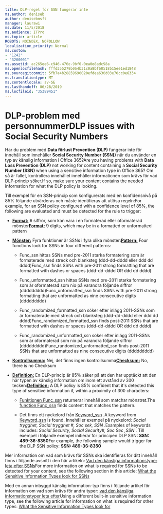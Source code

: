```yaml
---
title: DLP-regel för SSN fungerar inte
ms.author: deniseb
author: denisebmsft
manager: laurawi
ms.date: 11/5/2018
ms.audience: ITPro
ms.topic: article
ROBOTS: NOINDEX, NOFOLLOW
localization_priority: Normal
ms.custom:
- "1242"
- "3200001"
ms.assetid: ac265ee6-c946-476e-9bf0-0ea0e8adc98a
ms.openlocfilehash: fffd355279b064b31c0a8bf60518b15ee1ed1848
ms.sourcegitcommit: 5fb7a4b28859690020efdea630d03e70cc0e6334
ms.translationtype: MT
ms.contentlocale: sv-SE
ms.lasthandoff: 06/28/2019
ms.locfileid: "35389451"
---
```

# <a name="dlp-issues-with-social-security-numbers"></a><span data-ttu-id="62fe4-102">DLP-problem med personnummer</span><span class="sxs-lookup"><span data-stu-id="62fe4-102">DLP issues with Social Security Numbers</span></span>

<span data-ttu-id="62fe4-103">Har du problem med **Data förlust Prevention (DLP)** fungerar inte för innehåll som innehåller **Social Security Number (SSN))** när du använder en typ av känslig information i Office 365?</span><span class="sxs-lookup"><span data-stu-id="62fe4-103">Are you having problems with **Data Loss Prevention (DLP)** not working for content containing a **Social Security Number (SSN)** when using a sensitive information type in Office 365?</span></span> <span data-ttu-id="62fe4-104">Om så är fallet, kontrollera innehållet innehåller informationen som krävs för vad DLP-princip söker.</span><span class="sxs-lookup"><span data-stu-id="62fe4-104">If so, make sure your content contains the needed information for what the DLP policy is looking.</span></span> 
  
<span data-ttu-id="62fe4-105">Till exempel för en SSN-princip som konfigurerats med en konfidensnivå på 85% följande utvärderas och måste identifieras att utlösa regeln:</span><span class="sxs-lookup"><span data-stu-id="62fe4-105">For example, for an SSN policy configured with a confidence level of 85%, the following are evaluated and must be detected for the rule to trigger:</span></span>
  
- <span data-ttu-id="62fe4-106">**[Format:](https://docs.microsoft.com/office365/securitycompliance/what-the-sensitive-information-types-look-for#format-80)** 9 siffror, som kan vara i en formaterad eller oformaterad mönster</span><span class="sxs-lookup"><span data-stu-id="62fe4-106">**[Format:](https://docs.microsoft.com/office365/securitycompliance/what-the-sensitive-information-types-look-for#format-80)** 9 digits, which may be in a formatted or unformatted pattern</span></span>

- <span data-ttu-id="62fe4-107">**[Mönster:](https://msconnect.microsoft.com/https:/docs.microsoft.com/office365/securitycompliance/what-the-sensitive-information-types-look-for#pattern-80)** Fyra funktioner är SSNs i fyra olika mönster:</span><span class="sxs-lookup"><span data-stu-id="62fe4-107">**[Pattern:](https://msconnect.microsoft.com/https:/docs.microsoft.com/office365/securitycompliance/what-the-sensitive-information-types-look-for#pattern-80)** Four functions look for SSNs in four different patterns:</span></span>

  - <span data-ttu-id="62fe4-108">Func_ssn hittas SSNs med pre-2011 starka formatering som är formaterade med streck och blanksteg (ddd-dd-dddd eller ddd dd dddd)</span><span class="sxs-lookup"><span data-stu-id="62fe4-108">Func_ssn finds SSNs with pre-2011 strong formatting that are formatted with dashes or spaces (ddd-dd-dddd OR ddd dd dddd)</span></span>

  - <span data-ttu-id="62fe4-109">Func_unformatted_ssn hittas SSNs med pre-2011 starka formatering som är oformaterad som nio på varandra följande siffror (ddddddddd)</span><span class="sxs-lookup"><span data-stu-id="62fe4-109">Func_unformatted_ssn finds SSNs with pre-2011 strong formatting that are unformatted as nine consecutive digits (ddddddddd)</span></span>

  - <span data-ttu-id="62fe4-110">Func_randomized_formatted_ssn söker efter inlägg 2011-SSNs som är formaterade med streck och blanksteg (ddd-dd-dddd eller ddd dd dddd)</span><span class="sxs-lookup"><span data-stu-id="62fe4-110">Func_randomized_formatted_ssn finds post-2011 SSNs that are formatted with dashes or spaces (ddd-dd-dddd OR ddd dd dddd)</span></span>

  - <span data-ttu-id="62fe4-111">Func_randomized_unformatted_ssn söker efter inlägg 2011-SSNs som är oformaterad som nio på varandra följande siffror (ddddddddd)</span><span class="sxs-lookup"><span data-stu-id="62fe4-111">Func_randomized_unformatted_ssn finds post-2011 SSNs that are unformatted as nine consecutive digits (ddddddddd)</span></span>

- <span data-ttu-id="62fe4-112">**[Kontrollsumma:](https://docs.microsoft.com/office365/securitycompliance/what-the-sensitive-information-types-look-for#checksum-79)** Nej, det finns ingen kontrollsumma</span><span class="sxs-lookup"><span data-stu-id="62fe4-112">**[Checksum:](https://docs.microsoft.com/office365/securitycompliance/what-the-sensitive-information-types-look-for#checksum-79)** No, there is no Checksum</span></span>

- <span data-ttu-id="62fe4-113">**[Definition:](https://docs.microsoft.com/office365/securitycompliance/what-the-sensitive-information-types-look-for#definition-80)** En DLP-princip är 85% säker på att den har upptäckt att den här typen av känslig information om inom ett avstånd av 300 tecken:</span><span class="sxs-lookup"><span data-stu-id="62fe4-113">**[Definition:](https://docs.microsoft.com/office365/securitycompliance/what-the-sensitive-information-types-look-for#definition-80)** A DLP policy is 85% confident that it's detected this type of sensitive information if, within a proximity of 300 characters:</span></span>

  - <span data-ttu-id="62fe4-114">[Funktionen Func_ssn](https://docs.microsoft.com/office365/securitycompliance/what-the-sensitive-information-types-look-for#pattern-80) returnerar innehåll som matchar mönstret.</span><span class="sxs-lookup"><span data-stu-id="62fe4-114">The [function Func_ssn](https://docs.microsoft.com/office365/securitycompliance/what-the-sensitive-information-types-look-for#pattern-80) finds content that matches the pattern.</span></span>

  - <span data-ttu-id="62fe4-115">Det finns ett nyckelord från [Keyword_ssn](https://docs.microsoft.com/office365/securitycompliance/what-the-sensitive-information-types-look-for#keyword_ssn) .</span><span class="sxs-lookup"><span data-stu-id="62fe4-115">A keyword from [Keyword_ssn](https://docs.microsoft.com/office365/securitycompliance/what-the-sensitive-information-types-look-for#keyword_ssn) is found.</span></span> <span data-ttu-id="62fe4-116">Innehåller exempel på nyckelord: *Social trygghet, Social trygghet #, Soc sek, SSN* .</span><span class="sxs-lookup"><span data-stu-id="62fe4-116">Examples of keywords includes:  *Social Security, Social Security#, Soc Sec ,SSN*  .</span></span> <span data-ttu-id="62fe4-117">Till exempel i följande exempel initierar för principen DLP SSN: **SSN: 489-36-8350**</span><span class="sxs-lookup"><span data-stu-id="62fe4-117">For example, the following sample would trigger for the DLP SSN policy: **SSN: 489-36-8350**</span></span>
  
<span data-ttu-id="62fe4-118">Mer information om vad som krävs för SSNs ska identifieras för ditt innehåll finns i följande avsnitt i den här artikeln: [Vad den känsliga informationstyper leta efter SSNs](https://docs.microsoft.com/office365/securitycompliance/what-the-sensitive-information-types-look-for#us-social-security-number-ssn)</span><span class="sxs-lookup"><span data-stu-id="62fe4-118">For more information on what is required for SSNs to be detected for your content, see the following section in this article: [What the Sensitive Information Types look for SSNs](https://docs.microsoft.com/office365/securitycompliance/what-the-sensitive-information-types-look-for#us-social-security-number-ssn)</span></span>
  
<span data-ttu-id="62fe4-119">Med en annan inbyggd känslig information-typ finns i följande artikel för information om vad som krävs för andra typer: [vad den känsliga informationstyper leta efter](https://docs.microsoft.com/office365/securitycompliance/what-the-sensitive-information-types-look-for)</span><span class="sxs-lookup"><span data-stu-id="62fe4-119">Using a different built-in sensitive information type, see the following article for information on what is required for other types: [What the Sensitive Information Types look for](https://docs.microsoft.com/office365/securitycompliance/what-the-sensitive-information-types-look-for)</span></span>
  